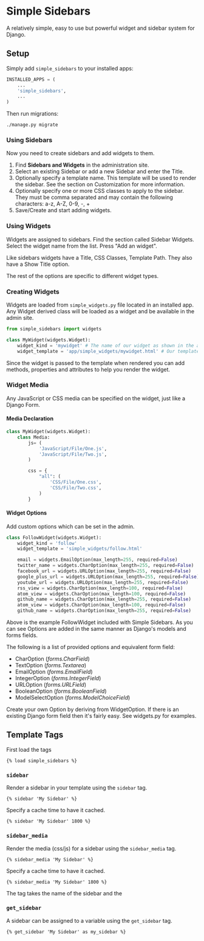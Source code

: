 # Simple Sidebars

A relatively simple, easy to use but powerful widget and sidebar system for Django.


## Setup

Simply add `simple_sidebars` to your installed apps:

```python
INSTALLED_APPS = (
	...
	'simple_sidebars',
	...
)
```

Then run migrations:

	./manage.py migrate


### Using Sidebars

Now you need to create sidebars and add widgets to them.

 1. Find **Sidebars and Widgets** in the administration site.
 2. Select an existing Sidebar or add a new Sidebar and enter the Title.
 3. Optionally specify a template name. This template will be used to render the sidebar. See the section on Customization for more information.
 4. Optionally specify one or more CSS classes to apply to the sidebar. They must be comma separated and may contain the following characters: a-z, A-Z, 0-9, -, +
 5. Save/Create and start adding widgets.


### Using Widgets

Widgets are assigned to sidebars. Find the section called Sidebar Widgets. Select the widget name from the list. Press "Add an widget".

Like sidebars widgets have a Title, CSS Classes, Template Path. They also have a Show Title option.

The rest of the options are specific to different widget types.

### Creating Widgets

Widgets are loaded from `simple_widgets.py` file located in an installed app. Any Widget derived class will be loaded as a widget and be available in the admin site.

```python
from simple_sidebars import widgets

class MyWidget(widgets.Widget):
    widget_kind = 'mywidget' # The name of our widget as shown in the admin. Must be unique.
    widget_template = 'app/simple_widgets/mywidget.html' # Our template that renders the widget.
```

Since the widget is passed to the template when rendered you can add methods, properties and attributes to help you render the widget.

### Widget Media

Any JavaScript or CSS media can be specified on the widget, just like a Django Form.

#### Media Declaration

```python
class MyWidget(widgets.Widget):
	class Media:
		js= (
			'JavaScript/File/One.js',
			'JavaScript/File/Two.js',
		)

		css = {
			"all": (
				'CSS/File/One.css',
				'CSS/File/Two.css',
			)
		}
```

#### Widget Options

Add custom options which can be set in the admin.


```python
class FollowWidget(widgets.Widget):
    widget_kind = 'follow'
    widget_template = 'simple_widgets/follow.html'

    email = widgets.EmailOption(max_length=255, required=False)
    twitter_name = widgets.CharOption(max_length=255, required=False)
    facebook_url = widgets.URLOption(max_length=255, required=False)
    google_plus_url = widgets.URLOption(max_length=255, required=False)
    youtube_url = widgets.URLOption(max_length=255, required=False)
    rss_view = widgets.CharOption(max_length=100, required=False)
    atom_view = widgets.CharOption(max_length=100, required=False)
    github_name = widgets.CharOption(max_length=255, required=False)
    atom_view = widgets.CharOption(max_length=100, required=False)
    github_name = widgets.CharOption(max_length=255, required=False)
```

Above is the example FollowWidget included with Simple Sidebars. As you can see Options are added in the same manner as Django's models and forms fields.

The following is a list of provided options and equivalent form field:

 * CharOption (*forms.CharField*)
 * TextOption (*forms.Textarea*)
 * EmailOption (*forms.EmailField*)
 * IntegerOption (*forms.IntegerField*)
 * URLOption (*forms.URLField*)
 * BooleanOption (*forms.BooleanField*)
 * ModelSelectOption (*forms.ModelChoiceField*)

Create your own Option by deriving from WidgetOption. If there is an existing Django form field then it's fairly easy. See widgets.py for examples.

## Template Tags

First load the tags

	{% load simple_sidebars %}

### `sidebar`

Render a sidebar in your template using the `sidebar` tag.

	{% sidebar 'My Sidebar' %}

Specify a cache time to have it cached.

	{% sidebar 'My Sidebar' 1800 %}

### `sidebar_media`

Render the media (css/js) for a sidebar using the `sidebar_media` tag.

	{% sidebar_media 'My Sidebar' %}

Specify a cache time to have it cached.

	{% sidebar_media 'My Sidebar' 1800 %}

The tag takes the name of the sidebar and the

### `get_sidebar`

A sidebar can be assigned to a variable using the `get_sidebar` tag.

	{% get_sidebar 'My Sidebar' as my_sidebar %}

